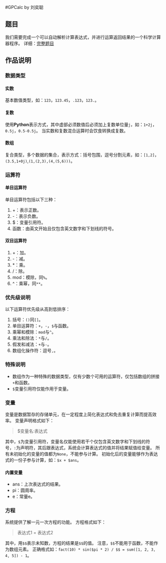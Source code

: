 #GPCalc by 刘奕聪
## 题目
我们需要完成一个可以自动解析计算表达式，并进行运算返回结果的一个科学计算器程序。
详细：[完整题目][1]

## 作品说明
### 数据类型
#### 实数
基本数值类型，如：`123`，`123.45`，`.123`，`123.`。

#### 复数
使用**Python**表示方式，其中虚部必须数值后必须加上复数单位量`j`，如：`1+2j`，`0.5j`，`0.5-0.5j`。
当实数和复数混合运算时会饮食转换成复数。

#### 数组
复合类型，多个数据的集合，表示方式：括号包围，逗号分割元素，如：`[1,2]`，`(3.5,1+0j)`,`(1,(2,3),(4,(5,6)))`。

### 运算符
#### 单目运算符
单目运算符包括以下三种：

 1. +：表示正数。
 2. -：表示负数。
 3. $：变量引用符。
 4. 函数：由英文开始且仅包含英文数字和下划线的符号。
 
#### 双目运算符

 1. +：加。
 2. -：减。
 3. *：乘。
 4. /：除。
 5. mod：模除，同`%`。
 6. \^：乘幂，同`**`。

### 优先级说明
以下运算符优先级从高到低排序：

 1. 括号：`()`同`[]`。
 2. 单目运算符：`+`，`-`，`$`与函数。
 3. 乘幂和模除：`mod`与`^`。
 4. 乘法和除法：`*`与`/`。
 5. 假发和减法：`+`与`-`。
 6. 数组化操作符：逗号`,`。

### 特殊说明

 - 数组作为一种特殊的数据类型，仅有少数个可用的运算符，仅包括数组的拼接`+`和函数。
 - `$`变量引用符仅能作用于变量。
 
### 变量
变量是数据暂存的存储单元，在一定程度上简化表达式和免去重复计算而提高效率。
变量声明格式如下：

> $变量名:表达式

其中，`$`为变量引用符，变量名仅能使用若干个仅包含英文数字和下划线的符号，`:`为声明符，其后跟表达式，系统会计算表达式的值并将结果赋值给变量。
所有未初始化的变量的值都为`None`，不能参与计算。
初始化后的变量能够作为表达式的一份子参与计算，如：`$x + $ans`。

#### 内置变量

 - ans：上次表达式的结果。
 - pi：圆周率。
 - e：常量e。

### 方程
系统提供了解一元一次方程的功能。
方程格式如下：

> 表达式1 = 表达式2

其中，用`$$`表示未知数，方程的结果是`$$`的值。
注意，`$$`不能用于函数，不能作为数组元素。
正确格式如：`fact(10) * sin($pi * 2) / $$ = sum([1, 2, 3, 4, 5]) - 1`。


 
  [1]: https://git.oschina.net/Mr_LYC/GPCalc/blob/master/%E9%A2%98%E7%9B%AE.md#tree-content-holder
